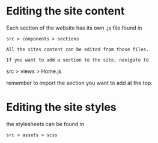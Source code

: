 # Editing the site content

Each section of the website has its own .js file found in
```
src > components > sections

All the sites content can be edited from those files. 

If you want to add a section to the site, navigate to
```
src > views > Home.js

remember to import the section you want to add at the top.

# Editing the site styles

the stylesheets can be found in
```
src > assets > scss